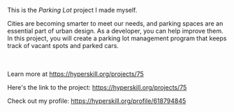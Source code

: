 This is the *Parking Lot* project I made myself.


<p>Cities are becoming smarter to meet our needs, and parking spaces are an essential part of urban design. As a developer, you can help improve them. In this project, you will create a parking lot management program that keeps track of vacant spots and parked cars.</p><br/><br/>Learn more at <a href="https://hyperskill.org/projects/75?utm_source=ide&utm_medium=ide&utm_campaign=ide&utm_content=project-card">https://hyperskill.org/projects/75</a>

Here's the link to the project: https://hyperskill.org/projects/75

Check out my profile: https://hyperskill.org/profile/618794845